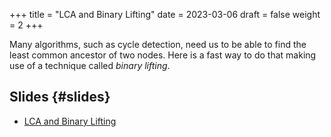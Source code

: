 +++
title = "LCA and Binary Lifting"
date = 2023-03-06
draft = false
weight = 2
+++

Many algorithms, such as cycle detection, need us to be able to find the least common ancestor of two nodes. Here is a
fast way to do that making use of a technique called _binary lifting_.


## Slides {#slides}

-   [LCA and Binary Lifting](/slides/lca-binary-lifting.pdf)
